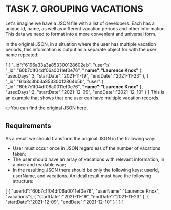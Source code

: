 # TASK 7. GROUPING VACATIONS

Let's imagine we have a JSON file with a list of developers. Each has a unique id, name, as well as different vacation periods and other information. This data we need to format into a more convenient and universal form.

In the original JSON, in a situation where the user has multiple vacation periods, this information is output as a separate object for with the user name repeated.

[
{
"_id":"6196a33a3a853300128602eb",
"user":{
"_id":"60b7c1f04df06a0011ef0e76",
**"name":"Laurence Knox"**
},
"usedDays":3,
"startDate":"2021-11-19",
"endDate":"2021-11-23"
},
{
"_id":"61a3c3bb3a85330012864b5b",
"user":{
"_id":"60b7c1f04df06a0011ef0e76",
**"name":"Laurence Knox"**
},
"usedDays":2,
"startDate":"2021-12-09",
"endDate":"2021-12-10"
}
]
This is an example that shows that one user can have multiple vacation records.

👉You can find the original JSON here.

## Requirements

As a result we should transform the original JSON in the following way:

- User must occur once in JSON regardless of the number of vacations taken;
- The user should have an array of vacations with relevant information, in a nice and readable way;
- In the resulting JSON there should be only the following keys: userId, userName, and vacations.
  An ideal result must have the following structure:

[
{
"userId":"60b7c1f04df06a0011ef0e76",
"userName":"Laurence Knox",
"vacations":[
{
"startDate":"2021-11-19",
"endDate":"2021-11-23"
},
{
"startDate":"2021-12-09",
"endDate":"2021-12-10"
}
]
}
]
